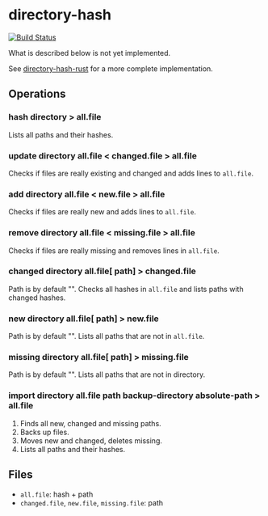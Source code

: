 # directory-hash

[![Build Status](https://travis-ci.org/jakutis/directory-hash.svg)](https://travis-ci.org/jakutis/directory-hash)

What is described below is not yet implemented.

See [directory-hash-rust](https://github.com/jakutis/directory-hash-rust) for a more complete implementation.

## Operations

### hash directory > all.file

Lists all paths and their hashes.

### update directory all.file < changed.file > all.file

Checks if files are really existing and changed and adds lines to `all.file`.

### add directory all.file < new.file > all.file

Checks if files are really new and adds lines to `all.file`.

### remove directory all.file < missing.file > all.file

Checks if files are really missing and removes lines in `all.file`.

### changed directory all.file[ path] > changed.file

Path is by default "".
Checks all hashes in `all.file` and lists paths with changed hashes.

### new directory all.file[ path] > new.file

Path is by default "".
Lists all paths that are not in `all.file`.

### missing directory all.file[ path] > missing.file

Path is by default "".
Lists all paths that are not in directory.

### import directory all.file path backup-directory absolute-path > all.file

1. Finds all new, changed and missing paths.
2. Backs up files.
2. Moves new and changed, deletes missing.
3. Lists all paths and their hashes.

## Files

* `all.file`: hash + path
* `changed.file`, `new.file`, `missing.file`: path
